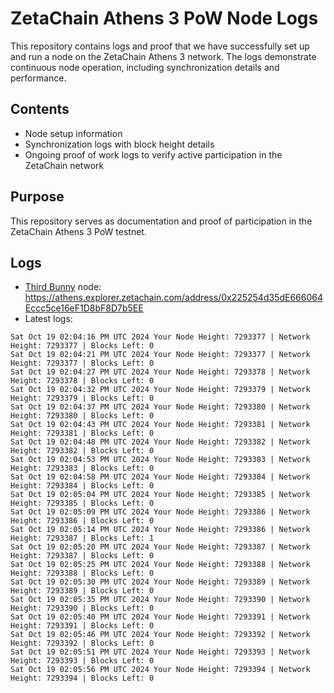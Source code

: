 # ZetaChain Athens 3 PoW Node Logs
This repository contains logs and proof that we have successfully set up and run a node on the ZetaChain Athens 3 network. The logs demonstrate continuous node operation, including synchronization details and performance.

## Contents
- Node setup information
- Synchronization logs with block height details
- Ongoing proof of work logs to verify active participation in the ZetaChain network

## Purpose
This repository serves as documentation and proof of participation in the ZetaChain Athens 3 PoW testnet.

## Logs

- [Third Bunny](https://thirdbunny.xyz/) node: https://athens.explorer.zetachain.com/address/0x225254d35dE666064Eccc5ce16eF1D8bF8D7b5EE
- Latest logs:
```
Sat Oct 19 02:04:16 PM UTC 2024 Your Node Height: 7293377 | Network Height: 7293377 | Blocks Left: 0
Sat Oct 19 02:04:21 PM UTC 2024 Your Node Height: 7293377 | Network Height: 7293377 | Blocks Left: 0
Sat Oct 19 02:04:27 PM UTC 2024 Your Node Height: 7293378 | Network Height: 7293378 | Blocks Left: 0
Sat Oct 19 02:04:32 PM UTC 2024 Your Node Height: 7293379 | Network Height: 7293379 | Blocks Left: 0
Sat Oct 19 02:04:37 PM UTC 2024 Your Node Height: 7293380 | Network Height: 7293380 | Blocks Left: 0
Sat Oct 19 02:04:43 PM UTC 2024 Your Node Height: 7293381 | Network Height: 7293381 | Blocks Left: 0
Sat Oct 19 02:04:48 PM UTC 2024 Your Node Height: 7293382 | Network Height: 7293382 | Blocks Left: 0
Sat Oct 19 02:04:53 PM UTC 2024 Your Node Height: 7293383 | Network Height: 7293383 | Blocks Left: 0
Sat Oct 19 02:04:58 PM UTC 2024 Your Node Height: 7293384 | Network Height: 7293384 | Blocks Left: 0
Sat Oct 19 02:05:04 PM UTC 2024 Your Node Height: 7293385 | Network Height: 7293385 | Blocks Left: 0
Sat Oct 19 02:05:09 PM UTC 2024 Your Node Height: 7293386 | Network Height: 7293386 | Blocks Left: 0
Sat Oct 19 02:05:14 PM UTC 2024 Your Node Height: 7293386 | Network Height: 7293387 | Blocks Left: 1
Sat Oct 19 02:05:20 PM UTC 2024 Your Node Height: 7293387 | Network Height: 7293387 | Blocks Left: 0
Sat Oct 19 02:05:25 PM UTC 2024 Your Node Height: 7293388 | Network Height: 7293388 | Blocks Left: 0
Sat Oct 19 02:05:30 PM UTC 2024 Your Node Height: 7293389 | Network Height: 7293389 | Blocks Left: 0
Sat Oct 19 02:05:35 PM UTC 2024 Your Node Height: 7293390 | Network Height: 7293390 | Blocks Left: 0
Sat Oct 19 02:05:40 PM UTC 2024 Your Node Height: 7293391 | Network Height: 7293391 | Blocks Left: 0
Sat Oct 19 02:05:46 PM UTC 2024 Your Node Height: 7293392 | Network Height: 7293392 | Blocks Left: 0
Sat Oct 19 02:05:51 PM UTC 2024 Your Node Height: 7293393 | Network Height: 7293393 | Blocks Left: 0
Sat Oct 19 02:05:56 PM UTC 2024 Your Node Height: 7293394 | Network Height: 7293394 | Blocks Left: 0
```

